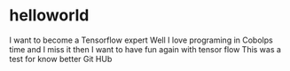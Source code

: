 # helloworld
I want to become a Tensorflow expert
Well I love programing in Cobolps time and I miss it then I want to have fun again with tensor flow
This was a test for know better Git HUb
